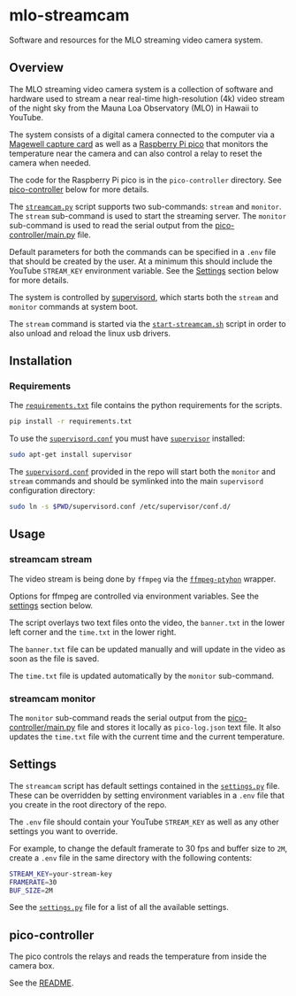 # mlo-streamcam

Software and resources for the MLO streaming video camera system.

## Overview

The MLO streaming video camera system is a collection of software and hardware
used to stream a near real-time high-resolution (4k) video stream of the night
sky from the Mauna Loa Observatory (MLO) in Hawaii to YouTube.

The system consists of a digital camera connected to the computer via a [Magewell
capture card](https://www.magewell.com/products/usb-capture-hdmi-4k-plus) as well as a
[Raspberry Pi pico](https://www.raspberrypi.com/products/raspberry-pi-pico/) that monitors the temperature near the
camera and can also control a relay to reset the camera when needed.

The code for the Raspberry Pi pico is in the `pico-controller` directory. See [pico-controller](#pico-controller) below
for more details.

The [`streamcam.py`](streamcam.py) script supports two sub-commands: `stream` and `monitor`.
The `stream` sub-command is used to start the streaming server. The `monitor` sub-command
is used to read the serial output from the [pico-controller/main.py](pico-controller/main.py) file.

Default parameters for both the commands can be specified in a `.env` file that should be created by the user. At a
minimum this should include the YouTube `STREAM_KEY` environment variable. See the [Settings](#settings)
section below for more details.

The system is controlled by [supervisord](http://supervisord.org/), which starts both the
`stream` and `monitor` commands at system boot.

The `stream` command is started via the [`start-streamcam.sh`](start-streamcam.sh) script in order to also unload and
reload the linux usb drivers.

## Installation

### Requirements

The [`requirements.txt`](requirements.txt) file contains the python requirements for the scripts.

```bash
pip install -r requirements.txt
```

To use the [`supervisord.conf`](supervisord.conf) you must have [`supervisor`](http://supervisord.org/) installed:

```bash
sudo apt-get install supervisor
```

The [`supervisord.conf`](supervisord.conf) provided in the repo will start both the `monitor` and `stream` commands and
should be symlinked into the main `supervisord` configuration directory:

```bash
sudo ln -s $PWD/supervisord.conf /etc/supervisor/conf.d/
```

## Usage

### streamcam stream

The video stream is being done by `ffmpeg` via the [`ffmpeg-ptyhon`](https://github.com/kkroening/ffmpeg-python)
wrapper.

Options for ffmpeg are controlled via environment variables. See the [settings](#settings) section below.

The script overlays two text files onto the video, the `banner.txt` in the lower
left corner and the `time.txt` in the lower right.

The `banner.txt` file can be updated manually and will update in the video as soon as the file is saved.

The `time.txt` file is updated automatically by the `monitor` sub-command.

### streamcam monitor

The `monitor` sub-command reads the serial output from the [pico-controller/main.py](pico-controller/main.py) file and
stores it locally as `pico-log.json` text file. It also updates the `time.txt` file with the current time and the
current temperature.

## Settings

<a name="settings"></a>

The `streamcam` script has default settings contained in the [`settings.py`](settings.py) file. These can be
overridden by setting environment variables in a `.env` file that you create in the root directory of the repo.

The `.env` file should contain your YouTube `STREAM_KEY` as well as any other settings you want to override.

For example, to change the default framerate to 30 fps and buffer size to `2M`, create a `.env` file in the same
directory with the following contents:

```bash
STREAM_KEY=your-stream-key
FRAMERATE=30
BUF_SIZE=2M
```

See the [`settings.py`](settings.py) file for a list of all the available settings.

## pico-controller

The pico controls the relays and reads the temperature from inside the camera box.

See the [README](pico-controller/README.md).

